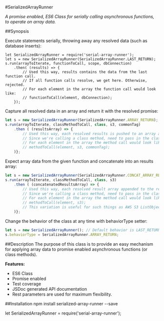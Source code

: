 #SerializedArrayRunner

_A promise enabled, ES6 Class for serially calling asynchronous functions, to operate on array data._

##Synopsis

Execute statements serially, throwing away any resolved data (such as database inserts):

```javascipt
let SerializedArrayRunner = require('serial-array-runner');
let s = new SerializedArrayRunner(SerializedArrayRunner.LAST_RETURN);
s.run(arrayToIterate, functionToCall, scope, dbConnection)
    .then( (results) => {
        // Used this way, results contains the data from the last function call.
        // If all function calls resolve, we get here. Otherwise, rejected.
        // For each element in the array the function call would look like:
        // functionToCall(element, dbConnection);
    });
```

Capture all resolved data in an array and return it with the resolved promise:

```javascript
let s = new SerializedArrayRunner(SerializedArrayRunner.ARRAY_RETURN);
s.run(arrayToIterate, classMethodToCall, class, s3, commonTag)
    .then ( (resultsArray) => {
        // Used this way, each resolved results is pushed to an array and returned.
        // Since we're calling a class method, need to pass in the class instance as scope.
        // For each element in the array the method call would look like:
        // methodToCall(element, s3, commonTag);
    )};
```


Expect array data from the given function and concatenate into an results array:

```javascript
let s = new SerializedArrayRunner(SerializedArrayRunner.CONCAT_ARRAY_RETURN);
s.run(arrayToIterate, classMethodToCall, class, s3)
    .then ( (concatenatedResultsArray) => {
        // Used this way, each resolved result array appended to the results array and returned.
        // Since we're calling a class method, need to pass in the class instance as scope.
        // For each element in the array the method call would look like:
        // methodToCall(element, s3);
        // This variation is useful for such things as AWS S3 ListObject.
    )};
```

Change the behavior of the class at any time with behaviorType setter:

```javascript
let s = new SerializedArrayRunner(); // Default behavior is LAST_RETURN
s.behaviorType = SerializedArrayRunner.ARRAY_RETURN;
```


##Description
The purpose of this class is to provide an easy mechanism for applying array data to 
promise enabled asynchronous functions (or class methods).

**Features:**
* ES6 Class
* Promise enabled
* Test coverage
* JSDoc generated API documentation
* Rest parameters are used for maximum flexibility.

##Installation
npm install serialized-array-runner --save

let SerializedArrayRunner = require('serial-array-runner');